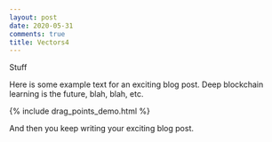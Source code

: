 ```yaml
---
layout: post
date: 2020-05-31
comments: true
title: Vectors4
---
```


Stuff

Here is some example text for an exciting blog post. Deep blockchain learning is the future, blah, blah, etc.

{% include drag_points_demo.html %}

And then you keep writing your exciting blog post.
